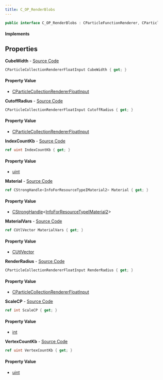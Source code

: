 ```yaml
---
title: C_OP_RenderBlobs
---
```


```csharp
public interface C_OP_RenderBlobs : CParticleFunctionRenderer, CParticleFunction, ISchemaClass<CParticleFunction>, ISchemaClass<CParticleFunctionRenderer>, ISchemaClass<C_OP_RenderBlobs>, ISchemaField, ISchemaClass, INativeHandle
```

#### Implements

## Properties

**CubeWidth** - [Source Code](https://github.com/swiftly-solution/swiftlys2/blob/main/managed/src/SwiftlyS2.Generated/Schemas/Interfaces/C_OP_RenderBlobs.cs#L16)

```csharp
CParticleCollectionRendererFloatInput CubeWidth { get; }
```

#### Property Value

- [CParticleCollectionRendererFloatInput](/docs/api/shared/schemadefinitions/cparticlecollectionrendererfloatinput)

**CutoffRadius** - [Source Code](https://github.com/swiftly-solution/swiftlys2/blob/main/managed/src/SwiftlyS2.Generated/Schemas/Interfaces/C_OP_RenderBlobs.cs#L18)

```csharp
CParticleCollectionRendererFloatInput CutoffRadius { get; }
```

#### Property Value

- [CParticleCollectionRendererFloatInput](/docs/api/shared/schemadefinitions/cparticlecollectionrendererfloatinput)

**IndexCountKb** - [Source Code](https://github.com/swiftly-solution/swiftlys2/blob/main/managed/src/SwiftlyS2.Generated/Schemas/Interfaces/C_OP_RenderBlobs.cs#L24)

```csharp
ref uint IndexCountKb { get; }
```

#### Property Value

- [uint](https://learn.microsoft.com/dotnet/api/system.uint32)

**Material** - [Source Code](https://github.com/swiftly-solution/swiftlys2/blob/main/managed/src/SwiftlyS2.Generated/Schemas/Interfaces/C_OP_RenderBlobs.cs#L31)

```csharp
ref CStrongHandle<InfoForResourceTypeIMaterial2> Material { get; }
```

#### Property Value

- [CStrongHandle](/docs/api/shared/natives/cstronghandle-1)<[InfoForResourceTypeIMaterial2](/docs/api/shared/schemadefinitions/infoforresourcetypeimaterial2)>

**MaterialVars** - [Source Code](https://github.com/swiftly-solution/swiftlys2/blob/main/managed/src/SwiftlyS2.Generated/Schemas/Interfaces/C_OP_RenderBlobs.cs#L29)

```csharp
ref CUtlVector MaterialVars { get; }
```

#### Property Value

- [CUtlVector](/docs/api/shared/natives/cutlvector)

**RenderRadius** - [Source Code](https://github.com/swiftly-solution/swiftlys2/blob/main/managed/src/SwiftlyS2.Generated/Schemas/Interfaces/C_OP_RenderBlobs.cs#L20)

```csharp
CParticleCollectionRendererFloatInput RenderRadius { get; }
```

#### Property Value

- [CParticleCollectionRendererFloatInput](/docs/api/shared/schemadefinitions/cparticlecollectionrendererfloatinput)

**ScaleCP** - [Source Code](https://github.com/swiftly-solution/swiftlys2/blob/main/managed/src/SwiftlyS2.Generated/Schemas/Interfaces/C_OP_RenderBlobs.cs#L26)

```csharp
ref int ScaleCP { get; }
```

#### Property Value

- [int](https://learn.microsoft.com/dotnet/api/system.int32)

**VertexCountKb** - [Source Code](https://github.com/swiftly-solution/swiftlys2/blob/main/managed/src/SwiftlyS2.Generated/Schemas/Interfaces/C_OP_RenderBlobs.cs#L22)

```csharp
ref uint VertexCountKb { get; }
```

#### Property Value

- [uint](https://learn.microsoft.com/dotnet/api/system.uint32)

